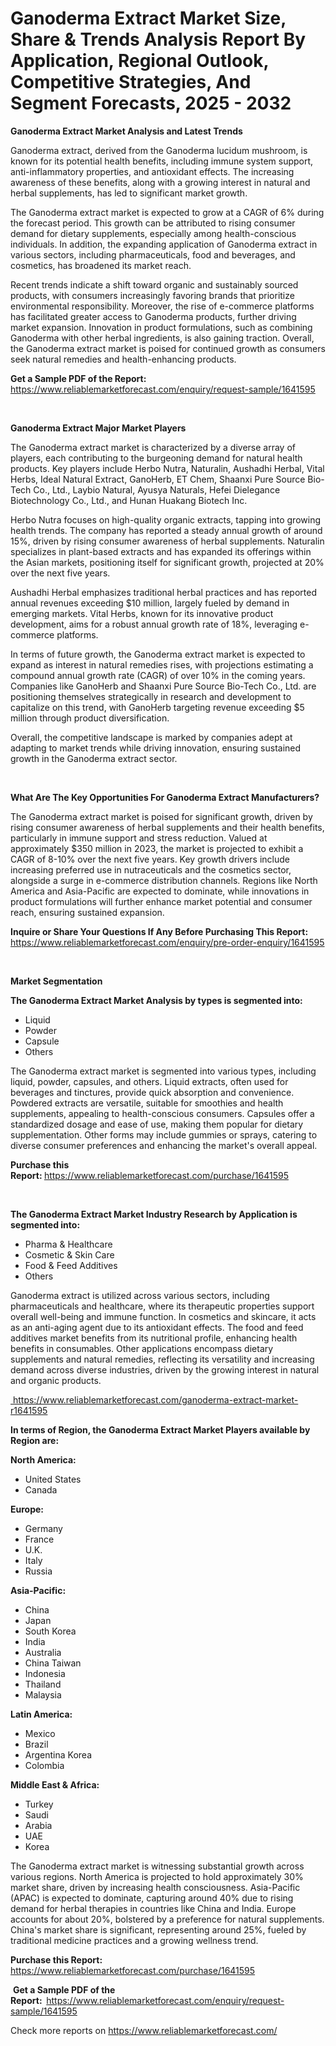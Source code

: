 <p><h1>Ganoderma Extract Market Size, Share & Trends Analysis Report By Application, Regional Outlook, Competitive Strategies, And Segment Forecasts, 2025 - 2032</h1></p><p><strong>Ganoderma Extract Market Analysis and Latest Trends</strong></p>
<p><p>Ganoderma extract, derived from the Ganoderma lucidum mushroom, is known for its potential health benefits, including immune system support, anti-inflammatory properties, and antioxidant effects. The increasing awareness of these benefits, along with a growing interest in natural and herbal supplements, has led to significant market growth.</p><p>The Ganoderma extract market is expected to grow at a CAGR of 6% during the forecast period. This growth can be attributed to rising consumer demand for dietary supplements, especially among health-conscious individuals. In addition, the expanding application of Ganoderma extract in various sectors, including pharmaceuticals, food and beverages, and cosmetics, has broadened its market reach.</p><p>Recent trends indicate a shift toward organic and sustainably sourced products, with consumers increasingly favoring brands that prioritize environmental responsibility. Moreover, the rise of e-commerce platforms has facilitated greater access to Ganoderma products, further driving market expansion. Innovation in product formulations, such as combining Ganoderma with other herbal ingredients, is also gaining traction. Overall, the Ganoderma extract market is poised for continued growth as consumers seek natural remedies and health-enhancing products.</p></p>
<p><strong>Get a Sample PDF of the Report:&nbsp;</strong> <a href="https://www.reliablemarketforecast.com/enquiry/request-sample/1641595?utm_campaign=3182&utm_medium=2&utm_source=Github&utm_content=ia&utm_term=02042025&utm_id=ganoderma-extract">https://www.reliablemarketforecast.com/enquiry/request-sample/1641595</a></p>
<p>&nbsp;</p>
<p><strong>Ganoderma Extract Major Market Players</strong></p>
<p><p>The Ganoderma extract market is characterized by a diverse array of players, each contributing to the burgeoning demand for natural health products. Key players include Herbo Nutra, Naturalin, Aushadhi Herbal, Vital Herbs, Ideal Natural Extract, GanoHerb, ET Chem, Shaanxi Pure Source Bio-Tech Co., Ltd., Laybio Natural, Ayusya Naturals, Hefei Dielegance Biotechnology Co., Ltd., and Hunan Huakang Biotech Inc. </p><p>Herbo Nutra focuses on high-quality organic extracts, tapping into growing health trends. The company has reported a steady annual growth of around 15%, driven by rising consumer awareness of herbal supplements. Naturalin specializes in plant-based extracts and has expanded its offerings within the Asian markets, positioning itself for significant growth, projected at 20% over the next five years. </p><p>Aushadhi Herbal emphasizes traditional herbal practices and has reported annual revenues exceeding $10 million, largely fueled by demand in emerging markets. Vital Herbs, known for its innovative product development, aims for a robust annual growth rate of 18%, leveraging e-commerce platforms. </p><p>In terms of future growth, the Ganoderma extract market is expected to expand as interest in natural remedies rises, with projections estimating a compound annual growth rate (CAGR) of over 10% in the coming years. Companies like GanoHerb and Shaanxi Pure Source Bio-Tech Co., Ltd. are positioning themselves strategically in research and development to capitalize on this trend, with GanoHerb targeting revenue exceeding $5 million through product diversification.</p><p>Overall, the competitive landscape is marked by companies adept at adapting to market trends while driving innovation, ensuring sustained growth in the Ganoderma extract sector.</p></p>
<p>&nbsp;</p>
<p><strong>What Are The Key Opportunities For Ganoderma Extract Manufacturers?</strong></p>
<p><p>The Ganoderma extract market is poised for significant growth, driven by rising consumer awareness of herbal supplements and their health benefits, particularly in immune support and stress reduction. Valued at approximately $350 million in 2023, the market is projected to exhibit a CAGR of 8-10% over the next five years. Key growth drivers include increasing preferred use in nutraceuticals and the cosmetics sector, alongside a surge in e-commerce distribution channels. Regions like North America and Asia-Pacific are expected to dominate, while innovations in product formulations will further enhance market potential and consumer reach, ensuring sustained expansion.</p></p>
<p><strong>Inquire or Share Your Questions If Any Before Purchasing This Report:</strong> <a href="https://www.reliablemarketforecast.com/enquiry/pre-order-enquiry/1641595?utm_campaign=3182&utm_medium=2&utm_source=Github&utm_content=ia&utm_term=02042025&utm_id=ganoderma-extract">https://www.reliablemarketforecast.com/enquiry/pre-order-enquiry/1641595</a></p>
<p>&nbsp;</p>
<p><strong>Market Segmentation</strong></p>
<p><strong>The Ganoderma Extract Market Analysis by types is segmented into:</strong></p>
<p><ul><li>Liquid</li><li>Powder</li><li>Capsule</li><li>Others</li></ul></p>
<p><p>The Ganoderma extract market is segmented into various types, including liquid, powder, capsules, and others. Liquid extracts, often used for beverages and tinctures, provide quick absorption and convenience. Powdered extracts are versatile, suitable for smoothies and health supplements, appealing to health-conscious consumers. Capsules offer a standardized dosage and ease of use, making them popular for dietary supplementation. Other forms may include gummies or sprays, catering to diverse consumer preferences and enhancing the market's overall appeal.</p></p>
<p><strong>Purchase this Report:&nbsp;</strong><a href="https://www.reliablemarketforecast.com/purchase/1641595?utm_campaign=3182&utm_medium=2&utm_source=Github&utm_content=ia&utm_term=02042025&utm_id=ganoderma-extract">https://www.reliablemarketforecast.com/purchase/1641595</a></p>
<p>&nbsp;</p>
<p><strong>The Ganoderma Extract Market Industry Research by Application is segmented into:</strong></p>
<p><ul><li>Pharma & Healthcare</li><li>Cosmetic & Skin Care</li><li>Food & Feed Additives</li><li>Others</li></ul></p>
<p><p>Ganoderma extract is utilized across various sectors, including pharmaceuticals and healthcare, where its therapeutic properties support overall well-being and immune function. In cosmetics and skincare, it acts as an anti-aging agent due to its antioxidant effects. The food and feed additives market benefits from its nutritional profile, enhancing health benefits in consumables. Other applications encompass dietary supplements and natural remedies, reflecting its versatility and increasing demand across diverse industries, driven by the growing interest in natural and organic products.</p></p>
<p><a href="https://www.reliablemarketforecast.com/ganoderma-extract-market-r1641595?utm_campaign=3182&utm_medium=2&utm_source=Github&utm_content=ia&utm_term=02042025&utm_id=ganoderma-extract">&nbsp;https://www.reliablemarketforecast.com/ganoderma-extract-market-r1641595</a></p>
<p><strong>In terms of Region, the Ganoderma Extract Market Players available by Region are:</strong></p>
<p>
    <p> <strong> North America: </strong>
        <ul>
            <li>United States</li>
            <li>Canada</li>
        </ul>
        </p> 
    <p> <strong> Europe: </strong>
        <ul>
            <li>Germany</li>
            <li>France</li>
            <li>U.K.</li>
            <li>Italy</li>
            <li>Russia</li>
        </ul>
        </p> 
    <p> <strong> Asia-Pacific: </strong>
        <ul>
            <li>China</li>
            <li>Japan</li>
            <li>South Korea</li>
            <li>India</li>
            <li>Australia</li>
            <li>China Taiwan</li>
            <li>Indonesia</li>
            <li>Thailand</li>
            <li>Malaysia</li>
        </ul>
        </p> 
    <p> <strong> Latin America: </strong>
        <ul>
            <li>Mexico</li>
            <li>Brazil</li>
            <li>Argentina Korea</li>
            <li>Colombia</li>
        </ul>
        </p> 
    <p> <strong> Middle East & Africa: </strong>
        <ul>
            <li>Turkey</li>
            <li>Saudi</li>
            <li>Arabia</li>
            <li>UAE</li>
            <li>Korea</li>
        </ul>
    </p>
    </p>
<p><p>The Ganoderma extract market is witnessing substantial growth across various regions. North America is projected to hold approximately 30% market share, driven by increasing health consciousness. Asia-Pacific (APAC) is expected to dominate, capturing around 40% due to rising demand for herbal therapies in countries like China and India. Europe accounts for about 20%, bolstered by a preference for natural supplements. China's market share is significant, representing around 25%, fueled by traditional medicine practices and a growing wellness trend.</p></p>
<p><strong>Purchase this Report: </strong><a href="https://www.reliablemarketforecast.com/purchase/1641595?utm_campaign=3182&utm_medium=2&utm_source=Github&utm_content=ia&utm_term=02042025&utm_id=ganoderma-extract">https://www.reliablemarketforecast.com/purchase/1641595</a></p>
<p>&nbsp;<strong>Get a Sample PDF of the Report:&nbsp;&nbsp;</strong><a href="https://www.reliablemarketforecast.com/enquiry/request-sample/1641595?utm_campaign=3182&utm_medium=2&utm_source=Github&utm_content=ia&utm_term=02042025&utm_id=ganoderma-extract">https://www.reliablemarketforecast.com/enquiry/request-sample/1641595</a></p>
<p><strong></strong></p>
<p>Check more reports on <a href="https://www.reliablemarketforecast.com/?utm_campaign=3182&utm_medium=2&utm_source=Github&utm_content=ia&utm_term=02042025&utm_id=ganoderma-extract">https://www.reliablemarketforecast.com/</a></p>